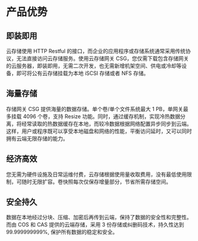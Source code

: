 # 产品优势

## 即装即用

云存储使用 HTTP Restful 的接口，而企业的应用程序或存储系统通常采用传统协议，无法直接访问云存储服务。使用云存储网关 CSG，您仅需下载包含存储网关的云服务器，即装即用，无需二次开发，也无需新增机架空间、供电或冷却等设备，即可将公有云存储挂载为本地 iSCSI 存储或者 NFS 存储。

## 海量存储

存储网关 CSG 提供海量的数据存储。单个卷/单个文件系统最大 1 PB，单网关最多挂载 4096 个卷，支持 Resize 功能。同时，通过缓存机制，实现冷热数据分离，将经常读取的热数据缓存在本地，而较冷数据根据网络配置异步同步到云端。这样，用户或程序既可以享受本地磁盘和网络的性能，平衡访问延时，又可以同时拥有云端无限存储的能力。

## 经济高效

您无需为硬件设施及日常运维付费，云存储根据使用量收取费用，没有最低使用限制，可随时无限扩容。卷快照每次仅保存增量部分，节省所需存储空间。

## 安全持久

数据在本地经过分块、压缩、加密后再传到云端，保持了数据的安全性和完整性。而由 COS 和 CAS 提供的云端存储，采用 3 份存储或纠删码技术，持久性达到 99.999999999%, 保护所有数据的稳定和安全。


